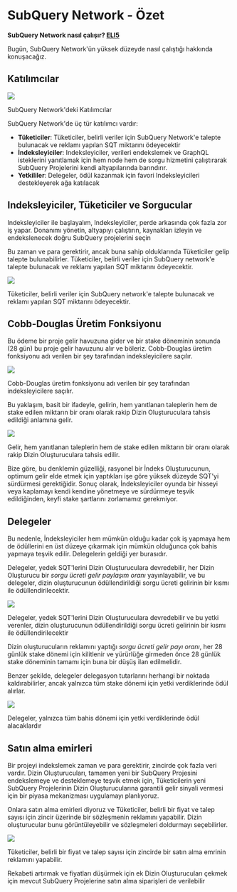# SubQuery Network - Özet

**SubQuery Network nasıl çalışır? [ELI5](https://www.dictionary.com/e/slang/eli5/#:~:text=ELI5%20stands%20for%20the%20phrase,naive%20understanding%20of%20the%20issue.)**

Bugün, SubQuery Network'ün yüksek düzeyde nasıl çalıştığı hakkında konuşacağız.

## Katılımcılar

![](https://miro.medium.com/max/1400/1*9993cakplwupZC5tbUv3vA.png)

SubQuery Network'deki Katılımcılar

SubQuery Network'de üç tür katılımcı vardır:

- **Tüketiciler**: Tüketiciler, belirli veriler için SubQuery Network'e talepte bulunacak ve reklamı yapılan SQT miktarını ödeyecektir
- **İndeksleyiciler**: Indeksleyiciler, verileri endekslemek ve GraphQL isteklerini yanıtlamak için hem node hem de sorgu hizmetini çalıştırarak SubQuery Projelerini kendi altyapılarında barındırır.
- **Yetkililer**: Delegeler, ödül kazanmak için favori Indeksleyicileri destekleyerek ağa katılacak

## Indeksleyiciler, Tüketiciler ve Sorgucular

Indeksleyiciler ile başlayalım, Indeksleyiciler, perde arkasında çok fazla zor iş yapar. Donanımı yönetin, altyapıyı çalıştırın, kaynakları izleyin ve endekslenecek doğru SubQuery projelerini seçin

Bu zaman ve para gerektirir, ancak buna sahip olduklarında Tüketiciler gelip talepte bulunabilirler. Tüketiciler, belirli veriler için SubQuery network'e talepte bulunacak ve reklamı yapılan SQT miktarını ödeyecektir.

![](https://miro.medium.com/max/1400/1*dKLkzSc2uXYaPW_IXUxstQ.png)

Tüketiciler, belirli veriler için SubQuery network'e talepte bulunacak ve reklamı yapılan SQT miktarını ödeyecektir.

## Cobb-Douglas Üretim Fonksiyonu

Bu ödeme bir proje gelir havuzuna gider ve bir stake döneminin sonunda (28 gün) bu proje gelir havuzunu alır ve böleriz. Cobb-Douglas üretim fonksiyonu adı verilen bir şey tarafından indeksleyicilere saçılır.

![](https://miro.medium.com/max/1400/1*E-W7o7cWoclxHb8rXAMdpA.png)

Cobb-Douglas üretim fonksiyonu adı verilen bir şey tarafından indeksleyicilere saçılır.

Bu yaklaşım, basit bir ifadeyle, gelirin, hem yanıtlanan taleplerin hem de stake edilen miktarın bir oranı olarak rakip Dizin Oluşturuculara tahsis edildiği anlamına gelir.

![](https://miro.medium.com/max/1400/1*VhDu2BGDxd3ob7z9XkoOXA.png)

Gelir, hem yanıtlanan taleplerin hem de stake edilen miktarın bir oranı olarak rakip Dizin Oluşturuculara tahsis edilir.

Bize göre, bu denklemin güzelliği, rasyonel bir İndeks Oluşturucunun, optimum gelir elde etmek için yaptıkları işe göre yüksek düzeyde SQT'yi sürdürmesi gerektiğidir. Sonuç olarak, İndeksleyiciler oyunda bir hisseyi veya kaplamayı kendi kendine yönetmeye ve sürdürmeye teşvik edildiğinden, keyfi stake şartlarını zorlamamız gerekmiyor.

## Delegeler

Bu nedenle, İndeksleyiciler hem mümkün olduğu kadar çok iş yapmaya hem de ödüllerini en üst düzeye çıkarmak için mümkün olduğunca çok bahis yapmaya teşvik edilir. Delegelerin geldiği yer burasıdır.

Delegeler, yedek SQT'lerini Dizin Oluşturuculara devredebilir, her Dizin Oluşturucu bir _sorgu ücreti gelir paylaşım oranı_ yayınlayabilir, ve bu delegeler, dizin oluşturucunun ödüllendirildiği sorgu ücreti gelirinin bir kısmı ile ödüllendirilecektir.

![](https://miro.medium.com/max/1400/1*YoN7PV7h3a2nAFN-ODqILg.png)

Delegeler, yedek SQT'lerini Dizin Oluşturuculara devredebilir ve bu yetki verenler, dizin oluşturucunun ödüllendirildiği sorgu ücreti gelirinin bir kısmı ile ödüllendirilecektir

Dizin oluşturucuların reklamını yaptığı _sorgu ücreti gelir payı oranı_, her 28 günlük stake dönemi için kilitlenir ve yürürlüğe girmeden önce 28 günlük stake döneminin tamamı için buna bir düşüş ilan edilmelidir.

Benzer şekilde, delegeler delegasyon tutarlarını herhangi bir noktada kaldırabilirler, ancak yalnızca tüm stake dönemi için yetki verdiklerinde ödül alırlar.

![](https://miro.medium.com/max/1400/0*we0k4A07pbj86COZ)

Delegeler, yalnızca tüm bahis dönemi için yetki verdiklerinde ödül alacaklardır

## Satın alma emirleri

Bir projeyi indekslemek zaman ve para gerektirir, zincirde çok fazla veri vardır. Dizin Oluşturucuları, tamamen yeni bir SubQuery Projesini endekslemeye ve desteklemeye teşvik etmek için, Tüketicilerin yeni SubQuery Projelerinin Dizin Oluşturucularına garantili gelir sinyali vermesi için bir piyasa mekanizması uygulamayı planlıyoruz.

Onlara satın alma emirleri diyoruz ve Tüketiciler, belirli bir fiyat ve talep sayısı için zincir üzerinde bir sözleşmenin reklamını yapabilir. Dizin oluşturucular bunu görüntüleyebilir ve sözleşmeleri doldurmayı seçebilirler.

![](https://miro.medium.com/max/1400/1*IPtaZlt24E7h9bKNZWdSCw.png)

Tüketiciler, belirli bir fiyat ve talep sayısı için zincirde bir satın alma emrinin reklamını yapabilir.

Rekabeti artırmak ve fiyatları düşürmek için ek Dizin Oluşturucuları çekmek için mevcut SubQuery Projelerine satın alma siparişleri de verilebilir
